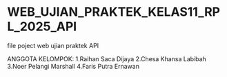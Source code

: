 # WEB_UJIAN_PRAKTEK_KELAS11_RPL_2025_API
file poject web ujian praktek API

ANGGOTA KELOMPOK:
1.Raihan Saca Dijaya
2.Chesa Khansa Labibah
3.Noer Pelangi Marshall
4.Faris Putra Ernawan


